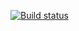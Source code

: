 [![Build status](https://ci.appveyor.com/api/projects/status/56hgn2aln7lt4q3j?svg=true)](https://ci.appveyor.com/project/persikfloro/testmode)